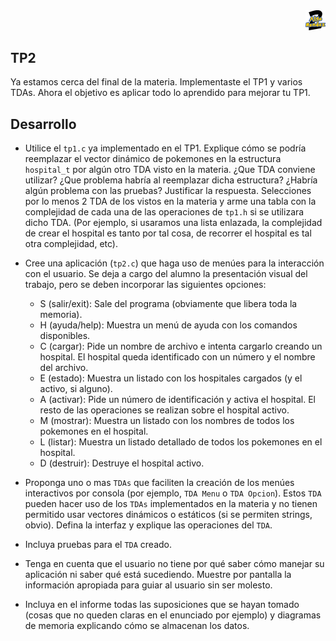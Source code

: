<div align="right">
<img width="32px" src="img/algo2.svg">
</div>

## TP2

Ya estamos cerca del final de la materia. Implementaste el TP1 y varios TDAs. Ahora el objetivo es aplicar todo lo aprendido para mejorar tu TP1.


## Desarrollo

- Utilice el `tp1.c` ya implementado en el TP1. Explique cómo se podría reemplazar el vector dinámico de pokemones en la estructura `hospital_t` por algún otro TDA visto en la materia. ¿Que TDA conviene utilizar? ¿Que problema habría al reemplazar dicha estructura? ¿Habría algún problema con las pruebas? Justificar la respuesta. Selecciones por lo menos 2 TDA de los vistos en la materia y arme una tabla con la complejidad de cada una de las operaciones de `tp1.h` si se utilizara dicho TDA. (Por ejemplo, si usaramos una lista enlazada, la complejidad de crear el hospital es tanto por tal cosa, de recorrer el hospital es tal otra complejidad, etc).

- Cree una aplicación (`tp2.c`) que haga uso de menúes para la interacción con el usuario. Se deja a cargo del alumno la presentación visual del trabajo, pero se deben incorporar las siguientes opciones:
  - S (salir/exit): Sale del programa (obviamente que libera toda la memoria).
  - H (ayuda/help): Muestra un menú de ayuda con los comandos disponibles.
  - C (cargar): Pide un nombre de archivo e intenta cargarlo creando un hospital. El hospital queda identificado con un número y el nombre del archivo.
  - E (estado): Muestra un listado con los hospitales cargados (y el activo, si alguno).
  - A (activar): Pide un número de identificación y activa el hospital. El resto de las operaciones se realizan sobre el hospital activo.
  - M (mostrar): Muestra un listado con los nombres de todos los pokemones en el hospital.
  - L (listar): Muestra un listado detallado de todos los pokemones en el hospital.
  - D (destruir): Destruye el hospital activo.

- Proponga uno o mas `TDAs` que faciliten la creación de los menúes interactivos por consola (por ejemplo, `TDA Menu` o `TDA Opcion`). Estos `TDA` pueden hacer uso de los `TDAs` implementados en la materia y no tienen permitido usar vectores dinámicos o estáticos (si se permiten strings, obvio). Defina la interfaz y explique las operaciones del `TDA`.

- Incluya pruebas para el `TDA` creado.

- Tenga en cuenta que el usuario no tiene por qué saber cómo manejar su aplicación ni saber qué está sucediendo. Muestre por pantalla la información apropiada para guiar al usuario sin ser molesto.

- Incluya en el informe todas las suposiciones que se hayan tomado (cosas que no queden claras en el enunciado por ejemplo) y diagramas de memoria explicando cómo se almacenan los datos.
